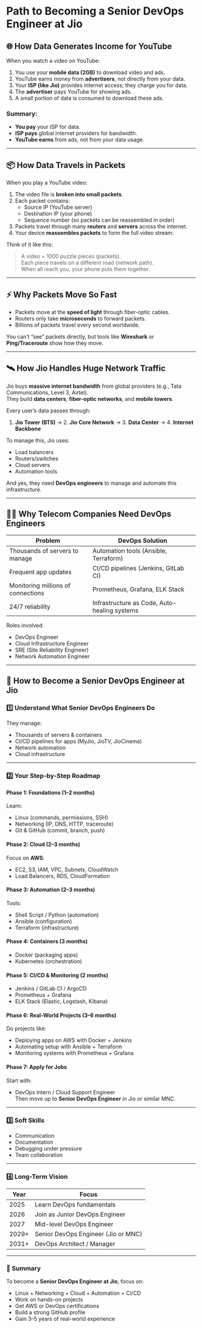 # Path to Becoming a Senior DevOps Engineer at Jio

## 🌐 How Data Generates Income for YouTube

When you watch a video on YouTube:
1. You use your **mobile data (2GB)** to download video and ads.
2. YouTube earns money from **advertisers**, not directly from your data.
3. Your **ISP (like Jio)** provides internet access; they charge you for data.
4. The **advertiser** pays YouTube for showing ads.
5. A small portion of data is consumed to download these ads.

### Summary:
- **You pay** your ISP for data.
- **ISP pays** global internet providers for bandwidth.
- **YouTube earns** from ads, not from your data usage.

---

## 📦 How Data Travels in Packets

When you play a YouTube video:
1. The video file is **broken into small packets**.
2. Each packet contains:
   - Source IP (YouTube server)
   - Destination IP (your phone)
   - Sequence number (so packets can be reassembled in order)
3. Packets travel through many **routers** and **servers** across the internet.
4. Your device **reassembles packets** to form the full video stream.

Think of it like this:
> A video = 1000 puzzle pieces (packets).  
> Each piece travels on a different road (network path).  
> When all reach you, your phone puts them together.

---

## ⚡ Why Packets Move So Fast

- Packets move at the **speed of light** through fiber-optic cables.
- Routers only take **microseconds** to forward packets.
- Billions of packets travel every second worldwide.

You can’t “see” packets directly, but tools like **Wireshark** or **Ping/Traceroute** show how they move.

---

## 🛰️ How Jio Handles Huge Network Traffic

Jio buys **massive internet bandwidth** from global providers (e.g., Tata Communications, Level 3, Airtel).  
They build **data centers**, **fiber-optic networks**, and **mobile towers**.

Every user’s data passes through:
1. **Jio Tower (BTS)** → 2. **Jio Core Network** → 3. **Data Center** → 4. **Internet Backbone**

To manage this, Jio uses:
- Load balancers
- Routers/switches
- Cloud servers
- Automation tools

And yes, they need **DevOps engineers** to manage and automate this infrastructure.

---

## 👨‍💻 Why Telecom Companies Need DevOps Engineers

| Problem | DevOps Solution |
|----------|----------------|
| Thousands of servers to manage | Automation tools (Ansible, Terraform) |
| Frequent app updates | CI/CD pipelines (Jenkins, GitLab CI) |
| Monitoring millions of connections | Prometheus, Grafana, ELK Stack |
| 24/7 reliability | Infrastructure as Code, Auto-healing systems |

Roles involved:
- DevOps Engineer  
- Cloud Infrastructure Engineer  
- SRE (Site Reliability Engineer)  
- Network Automation Engineer  

---

## 🧭 How to Become a Senior DevOps Engineer at Jio

### 1️⃣ Understand What Senior DevOps Engineers Do
They manage:
- Thousands of servers & containers
- CI/CD pipelines for apps (MyJio, JioTV, JioCinema)
- Network automation
- Cloud infrastructure

---

### 2️⃣ Your Step-by-Step Roadmap

#### Phase 1: Foundations (1–2 months)
Learn:
- Linux (commands, permissions, SSH)
- Networking (IP, DNS, HTTP, traceroute)
- Git & GitHub (commit, branch, push)

#### Phase 2: Cloud (2–3 months)
Focus on **AWS**:
- EC2, S3, IAM, VPC, Subnets, CloudWatch
- Load Balancers, RDS, CloudFormation

#### Phase 3: Automation (2–3 months)
Tools:
- Shell Script / Python (automation)
- Ansible (configuration)
- Terraform (infrastructure)

#### Phase 4: Containers (3 months)
- Docker (packaging apps)
- Kubernetes (orchestration)

#### Phase 5: CI/CD & Monitoring (2 months)
- Jenkins / GitLab CI / ArgoCD
- Prometheus + Grafana
- ELK Stack (Elastic, Logstash, Kibana)

#### Phase 6: Real-World Projects (3–6 months)
Do projects like:
- Deploying apps on AWS with Docker + Jenkins
- Automating setup with Ansible + Terraform
- Monitoring systems with Prometheus + Grafana

#### Phase 7: Apply for Jobs
Start with:
- DevOps Intern / Cloud Support Engineer  
Then move up to **Senior DevOps Engineer** in Jio or similar MNC.

---

### 3️⃣ Soft Skills
- Communication  
- Documentation  
- Debugging under pressure  
- Team collaboration

---

### 4️⃣ Long-Term Vision

| Year | Focus |
|------|--------|
| 2025 | Learn DevOps fundamentals |
| 2026 | Join as Junior DevOps Engineer |
| 2027 | Mid-level DevOps Engineer |
| 2029+ | Senior DevOps Engineer (Jio or MNC) |
| 2031+ | DevOps Architect / Manager |

---

### 🚀 Summary
To become a **Senior DevOps Engineer at Jio**, focus on:
- Linux + Networking + Cloud + Automation + CI/CD
- Work on hands-on projects
- Get AWS or DevOps certifications
- Build a strong GitHub profile
- Gain 3–5 years of real-world experience
